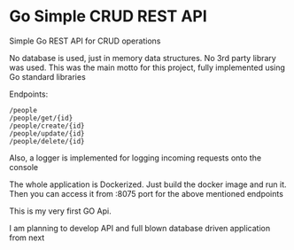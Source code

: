 # Go Simple CRUD REST API

Simple Go REST API for CRUD operations

No database is used, just in memory data structures. No 3rd party library was used.
This was the main motto for this project, fully implemented using Go standard libraries

Endpoints:
```
/people
/people/get/{id}
/people/create/{id}
/people/update/{id}
/people/delete/{id}
```

Also, a logger is implemented for logging incoming requests onto the console

The whole application is Dockerized.
Just build the docker image and run it.
Then you can access it from :8075 port for the above mentioned endpoints

This is my very first GO Api.

I am planning to develop API and full blown database driven application from next